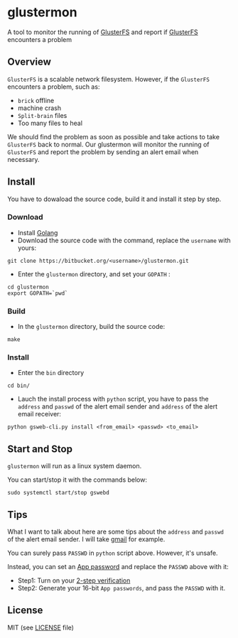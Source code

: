 # glustermon
A tool to monitor the running of [GlusterFS](https://www.gluster.org/) and report if [GlusterFS](https://www.gluster.org/) encounters a problem


## Overview
`GlusterFS` is a scalable network filesystem. However, if the `GlusterFS` encounters a problem, such as:
* `brick` offline
* machine crash
* `Split-brain` files
* Too many files to heal

We should find the problem as soon as possible and take actions to take `GlusterFS` back to normal.
Our glustermon will monitor the running of `GlusterFS` and report the problem by sending an alert email when necessary.


## Install
You have to dowaload the source code, build it and install it step by step.

### Download

* Install [Golang](https://golang.org/)
* Download the source code with the command, replace the `username` with yours:
```
git clone https://bitbucket.org/<username>/glustermon.git
```

* Enter the `glustermon` directory, and set your `GOPATH` :
```
cd glustermon
export GOPATH=`pwd`
```

### Build
* In the `glustermon` directory, build the source code:
```
make
```

### Install
* Enter the `bin` directory
```
cd bin/
```

* Lauch the install process with `python` script, you have to pass the `address` and `passwd` of the alert email sender and `address` of the alert email receiver: 
```
python gsweb-cli.py install <from_email> <passwd> <to_email>
```

## Start and Stop
`glustermon` will run as a linux system daemon.

You can start/stop it with the commands below:
```
sudo systemctl start/stop gswebd
```


## Tips

What I want to talk about here are some tips about the `address` and `passwd` of the alert email sender. I will take [gmail](https://mail.google.com/mail) for example.

You can surely pass `PASSWD` in `python` script above. However, it's unsafe.

Instead, you can set an [App password](https://support.google.com/accounts/answer/185833) and replace the `PASSWD` above with it:

* Step1: Turn on your [2-step verification](https://support.google.com/accounts/answer/185839)
* Step2: Generate your 16-bit `App passwords`, and pass the `PASSWD` with it.

## License 
MIT (see [LICENSE](https://github.com/orcaman/concurrent-map/blob/master/LICENSE) file)